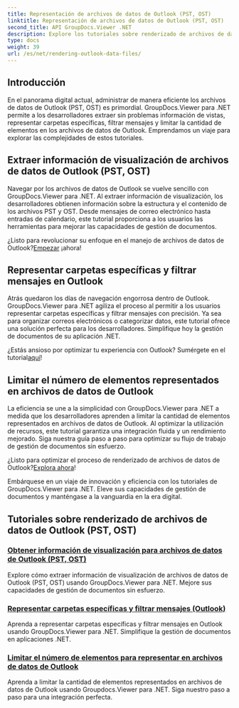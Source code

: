 ```yaml
---
title: Representación de archivos de datos de Outlook (PST, OST)
linktitle: Representación de archivos de datos de Outlook (PST, OST)
second_title: API GroupDocs.Viewer .NET
description: Explore los tutoriales sobre renderizado de archivos de datos de Outlook (PST, OST) con GroupDocs.Viewer para .NET. Descubra técnicas eficientes de gestión de documentos sin esfuerzo.
type: docs
weight: 39
url: /es/net/rendering-outlook-data-files/
---
```

## Introducción

En el panorama digital actual, administrar de manera eficiente los archivos de datos de Outlook (PST, OST) es primordial. GroupDocs.Viewer para .NET permite a los desarrolladores extraer sin problemas información de vistas, representar carpetas específicas, filtrar mensajes y limitar la cantidad de elementos en los archivos de datos de Outlook. Emprendamos un viaje para explorar las complejidades de estos tutoriales.

## Extraer información de visualización de archivos de datos de Outlook (PST, OST)
Navegar por los archivos de datos de Outlook se vuelve sencillo con GroupDocs.Viewer para .NET. Al extraer información de visualización, los desarrolladores obtienen información sobre la estructura y el contenido de los archivos PST y OST. Desde mensajes de correo electrónico hasta entradas de calendario, este tutorial proporciona a los usuarios las herramientas para mejorar las capacidades de gestión de documentos. 

 ¿Listo para revolucionar su enfoque en el manejo de archivos de datos de Outlook?[Empezar](./get-view-info-outlook-data-file/) ¡ahora!

## Representar carpetas específicas y filtrar mensajes en Outlook
Atrás quedaron los días de navegación engorrosa dentro de Outlook. GroupDocs.Viewer para .NET agiliza el proceso al permitir a los usuarios representar carpetas específicas y filtrar mensajes con precisión. Ya sea para organizar correos electrónicos o categorizar datos, este tutorial ofrece una solución perfecta para los desarrolladores. Simplifique hoy la gestión de documentos de su aplicación .NET.

 ¿Estás ansioso por optimizar tu experiencia con Outlook? Sumérgete en el tutorial[aquí](./render-specific-folders-and-filter-messages-outlook/)!

## Limitar el número de elementos representados en archivos de datos de Outlook
La eficiencia se une a la simplicidad con GroupDocs.Viewer para .NET a medida que los desarrolladores aprenden a limitar la cantidad de elementos representados en archivos de datos de Outlook. Al optimizar la utilización de recursos, este tutorial garantiza una integración fluida y un rendimiento mejorado. Siga nuestra guía paso a paso para optimizar su flujo de trabajo de gestión de documentos sin esfuerzo.

 ¿Listo para optimizar el proceso de renderizado de archivos de datos de Outlook?[Explora ahora](./limit-items-to-render-outlook-data-files/)!

Embárquese en un viaje de innovación y eficiencia con los tutoriales de GroupDocs.Viewer para .NET. Eleve sus capacidades de gestión de documentos y manténgase a la vanguardia en la era digital.
## Tutoriales sobre renderizado de archivos de datos de Outlook (PST, OST)
### [Obtener información de visualización para archivos de datos de Outlook (PST, OST)](./get-view-info-outlook-data-file/)
Explore cómo extraer información de visualización de archivos de datos de Outlook (PST, OST) usando GroupDocs.Viewer para .NET. Mejore sus capacidades de gestión de documentos sin esfuerzo.
### [Representar carpetas específicas y filtrar mensajes (Outlook)](./render-specific-folders-and-filter-messages-outlook/)
Aprenda a representar carpetas específicas y filtrar mensajes en Outlook usando GroupDocs.Viewer para .NET. Simplifique la gestión de documentos en aplicaciones .NET.
### [Limitar el número de elementos para representar en archivos de datos de Outlook](./limit-items-to-render-outlook-data-files/)
Aprenda a limitar la cantidad de elementos representados en archivos de datos de Outlook usando Groupdocs.Viewer para .NET. Siga nuestro paso a paso para una integración perfecta.